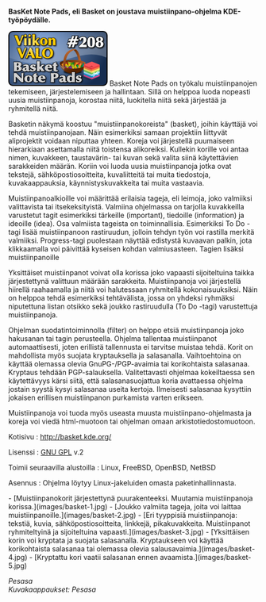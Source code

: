 <!--
Title: 4x52 BasKet Note Pads - Viikon VALO #208
Date: 2014/12/21
Pageimage: valo208-basket.png
Tags: Linux,FreeBSD,OpenBSD,NetBSD,Muistiinpanot
-->

**BasKet Note Pads, eli Basket on joustava muistiinpano-ohjelma
KDE-työpöydälle.**

![](images/valo208-basket.png "fig:valo208-basket.png") Basket Note Pads on
työkalu muistiinpanojen tekemiseen, järjestelemiseen ja hallintaan.
Sillä on helppoa luoda nopeasti uusia muistiinpanoja, korostaa niitä,
luokitella niitä sekä järjestää ja ryhmitellä niitä.

Basketin näkymä koostuu "muistiinpanokoreista" (basket), joihin käyttäjä
voi tehdä muistiinpanojaan. Näin esimerkiksi samaan projektiin liittyvät
aliprojektit voidaan niputtaa yhteen. Koreja voi järjestellä puumaiseen
hierarkiaan asettamalla niitä toistensa alikoreiksi. Kullekin korille
voi antaa nimen, kuvakkeen, taustavärin- tai kuvan sekä valita siinä
käytettävien sarakkeiden määrän. Koriin voi luoda uusia muistiinpanoja
jotka ovat tekstejä, sähköpostiosoitteita, kuvaliitteitä tai muita
tiedostoja, kuvakaappauksia, käynnistyskuvakkeita tai muita vastaavia.

Muistiinpanoalkioille voi määrittää erilaisia tageja, eli leimoja, joko
valmiiksi valittavista tai itsekeksityistä. Valmiina ohjelmassa on
tarjolla kuvakkeilla varustetut tagit esimerkiksi tärkeille (important),
tiedoille (information) ja ideoille (idea). Osa valmiista tageista on
toiminnallisia. Esimerkiksi To Do -tagi lisää muistiinpanoon
rastiruudun, jolloin tehdyn työn voi rastilla merkitä valmiiksi.
Progress-tagi puolestaan näyttää edistystä kuvaavan palkin, jota
klikkaamalla voi päivittää kyseisen kohdan valmiusasteen. Tagien lisäksi
muistiinpanoille

Yksittäiset muistiinpanot voivat olla korissa joko vapaasti
sijoiteltuina taikka järjestettynä valittuun määrään sarakkeita.
Muistiinpanoja voi järjestellä hiirellä raahaamalla ja niitä voi
halutessaan ryhmitellä kokonaisuuksiksi. Näin on helppoa tehdä
esimerkiksi tehtävälista, jossa on yhdeksi ryhmäksi niputettuna listan
otsikko sekä joukko rastiruudulla (To Do -tagi) varustettuja
muistiinpanoja.

Ohjelman suodatintoiminnolla (filter) on helppo etsiä muistiinpanoja
joko hakusanan tai tagin perusteella. Ohjelma tallentaa muistiinpanot
automaattisesti, joten erillistä tallennusta ei tarvitse muistaa tehdä.
Korit on mahdollista myös suojata kryptauksella ja salasanalla.
Vaihtoehtoina on käyttää olemassa olevia GnuPG-/PGP-avaimia tai
korikohtaista salasanaa. Kryptaus tehdään PGP-salauksella.
Valitettavasti ohjelmaa kokeiltaessa sen käytettävyys kärsi siitä, että
salasanasuojattua koria avattaessa ohjelma jostain syystä kysyi
salasanaa useita kertoja. Ilmeisesti salasanaa kysyttiin jokaisen
erillisen muistiinpanon purkamista varten erikseen.

Muistiinpanoja voi tuoda myös useasta muusta muistiinpano-ohjelmasta ja
koreja voi viedä html-muotoon tai ohjelman omaan arkistotiedostomuotoon.

Kotisivu
:   <http://basket.kde.org/>

Lisenssi
:   [GNU GPL](GNU_GPL) v.2

Toimii seuraavilla alustoilla
:   Linux, FreeBSD, OpenBSD, NetBSD

Asennus
:   Ohjelma löytyy Linux-jakeluiden omasta paketinhallinnasta.

<div class="psgallery" markdown="1">
-   [Muistiinpanokorit järjestettynä puurakenteeksi. Muutamia
    muistiinpanoja korissa.](images/basket-1.jpg)
-   [Joukko valmiita tageja, joita voi laittaa
    muistiinpanoille.](images/basket-2.jpg)
-   [Eri tyyppisiä muistiinpanoja: tekstiä, kuvia, sähköpostiosoitteita,
    linkkejä, pikakuvakkeita. Muistiinpanot ryhmiteltyinä ja
    sijoiteltuina vapaasti.](images/basket-3.jpg)
-   [Yksittäisen korin voi kryptata ja suojata salasanalla. Kryptaukseen
    voi käyttää korikohtaista salasanaa tai olemassa olevia
    salausavaimia.](images/basket-4.jpg)
-   [Kryptattu kori vaatii salasanan ennen
    avaamista.](images/basket-5.jpg)
</div>

*Pesasa* <br />
*Kuvakaappaukset: Pesasa*

